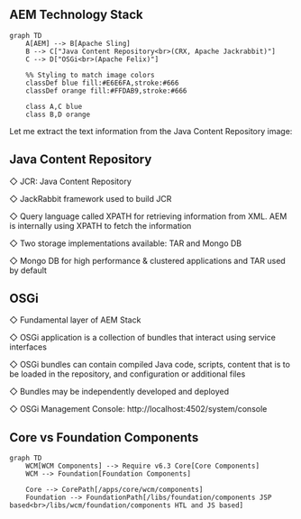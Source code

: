 
## AEM Technology Stack 


```mermaid
graph TD
    A[AEM] --> B[Apache Sling]
    B --> C["Java Content Repository<br>(CRX, Apache Jackrabbit)"]
    C --> D["OSGi<br>(Apache Felix)"]
    
    %% Styling to match image colors
    classDef blue fill:#E6E6FA,stroke:#666
    classDef orange fill:#FFDAB9,stroke:#666
    
    class A,C blue
    class B,D orange
```


Let me extract the text information from the Java Content Repository image:


## Java Content Repository


◇ JCR: Java Content Repository

◇ JackRabbit framework used to build JCR

◇ Query language called XPATH for retrieving information from XML. AEM is internally using XPATH to fetch the information

◇ Two storage implementations available: TAR and Mongo DB

◇ Mongo DB for high performance & clustered applications and TAR used by default


## OSGi

◇ Fundamental layer of AEM Stack

◇ OSGi application is a collection of bundles that interact using service interfaces

◇ OSGi bundles can contain compiled Java code, scripts, content that is to be loaded in the repository, and configuration or additional files

◇ Bundles may be independently developed and deployed

◇ OSGi Management Console:
http://localhost:4502/system/console


## Core vs Foundation Components

```mermaid
graph TD
    WCM[WCM Components] --> Require v6.3 Core[Core Components]
    WCM --> Foundation[Foundation Components]
    
    Core --> CorePath[/apps/core/wcm/components]
    Foundation --> FoundationPath[/libs/foundation/components JSP based<br>/libs/wcm/foundation/components HTL and JS based]
```
